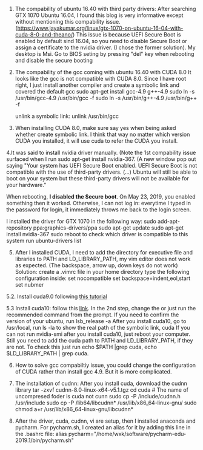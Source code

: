 1. The compability of ubuntu 16.40 with third party drivers:
   After searching GTX 1070 Ubuntu 16.04, I found this blog is very informative except without mentioning this compability issue. (https://www.jayakumar.org/linux/gtx-1070-on-ubuntu-16-04-with-cuda-8-0-and-theano/)
   This issue is because UEFI Secure Boot is enabled by default sind 16.04, so you need to disable Secure Boot or assign a certificate to the nvidia driver. (I chose the former solution).
   My desktop is Msi. Go to BIOS seting by pressing "del" key when rebooting and disable the secure booting



2. The compability of the gcc coming with ubuntu 16.40 with CUDA 8.0
   It looks like the gcc is not compatible with CUDA 8.0. Since I have root right, I just install another compiler and create a symbolic link and covered the default gcc
   sudo apt-get install gcc-4.9 g++-4.9
   sudo ln -s  /usr/bin/gcc-4.9 /usr/bin/gcc -f
   sudo ln -s  /usr/bin/g++-4.9 /usr/bin/g++ -f
   
   unlink a symbolic link:
   unlink /usr/bin/gcc

3. When installing CUDA 8.0, make sure say yes when being asked whether create symbolic link. I think that way no matter which version CUDA you installed, it will use cuda to refer the CUDA you install.

4.It was said to install nvidia driver manually. (Note the 1st compability issue surfaced when I run sudo apt-get install nvidia-367. (A new window pop out saying "Your system has UEFI Secure Boot enabled. UEFI Secure Boot is not compatible with the use of third-party drivers.
(...) Ubuntu will still be able to boot on your system but these third-party drivers will not be available for your hardware."

When rebooting, **I disabled the Secure boot**. On May 23, 2019, you enabled something then it worked. Otherwise, I can not log in: everytime I typed in the password for login, it immediately throws me back to the login screen.



I installed the driver for GTX 1070 in the following way:
   sudo add-apt-repository ppa:graphics-drivers/ppa
   sudo apt-get update
   sudo apt-get install nvidia-367
   sudo reboot
   to check which driver is compatible to this system run ubuntu-drivers list

5. After I installed CUDA, I need to add the directory for executive file and libraries to PATH and LD_LIBRARY_PATH, my vim editor does not work as expected. (The backspace, arrow up, down keys do not work)
   Solution:
   create a .vimrc file in your home directory
   type the following configuration inside:
      set nocompatible
      set backspace=indent,eol,start
      set nubmer
      
     

5.2. Install cuda9.0 following [this tutorial](https://gist.github.com/Mahedi-61/2a2f1579d4271717d421065168ce6a73)

5.3 Install cuda10: follow this [link](https://www.pugetsystems.com/labs/hpc/How-To-Install-CUDA-10-together-with-9-2-on-Ubuntu-18-04-with-support-for-NVIDIA-20XX-Turing-GPUs-1236/). In the 2nd step, change the <version> or just run the recommended command from the prompt.
   If you need to confirm the version of your ubuntu, run lsb_release -a
   After you install cuda10, go to /usr/local, run ls -la to show the real path of the symbolic link, cuda
   If you can not run nvidia-smi after you install cuda10, just reboot your computer.
   Still you need to add the cuda path to PATH and LD_LIBRARY_PATH, if they are not. To check this just run echo $PATH |grep cuda, echo $LD_LIBRARY_PATH | grep cuda.
   

6. How to solve gcc compabiltiy issue, you could change the configuration of CUDA rather than install gcc 4.9. But it is more complicated.

7. The installation of cudnn:
   After you install cuda, download the cudnn library
   tar -zxvf cudnn-8.0-linux-x64-v5.1.tgz
   cd cuda # The name of uncompresed foder is cuda not cunn
   sudo cp -P /include/cudnn.h /usr/include
   sudo cp -P /lib64/libcudnn* /usr/lib/x86_64-linux-gnu/
   sudo chmod a+r /usr/lib/x86_64-linux-gnu/libcudnn*

8. After the driver, cuda, cudnn, vi are setup, then I installed anaconda and pycharm.
   For pycharm.sh, I created an alias for it by adding this line in the .bashrc file:
   alias pycharm="/home/wxk/software/pycharm-edu-2019.1/bin/pycharm.sh"
